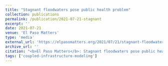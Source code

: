 ```yaml
---
title: "Stagnant floodwaters pose public health problem"
collection: publications
permalink: /publication/2021-07-21-stagnant
excerpt: ''
date: 2021-07-21
venue: 'El Paso Matters'
type: 'media'
external_url: 'https://elpasomatters.org/2021/07/21/stagnant-floodwaters-pose-public-health-problem/'
archive_url: ''
citation: "<b>El Paso Matters</b>: Stagnant floodwaters pose public health problem. (2021). [News Article]"
tags: ['coupled-infrastructure-modeling']
---
```

